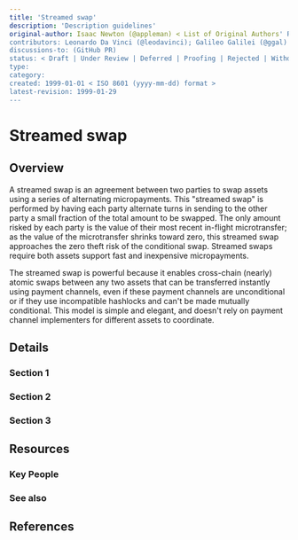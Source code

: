 ```yaml
---
title: 'Streamed swap'
description: 'Description guidelines'
original-author: Isaac Newton (@appleman) < List of Original Authors' Real Name and Github; email address optional >
contributors: Leonardo Da Vinci (@leodavinci); Galileo Galilei (@ggal) < List of contributors -- Real Name + Github; email optional >
discussions-to: (GitHub PR)
status: < Draft | Under Review | Deferred | Proofing | Rejected | Withdrawn | Accepted | Superseded>
type:
category:
created: 1999-01-01 < ISO 8601 (yyyy-mm-dd) format >
latest-revision: 1999-01-29
---
```


# Streamed swap

<!-- Use the same title outlined above -->

## Overview

<!--

"If you can't explain it simply, you don't understand it well enough." A couple sentences of non-technical, simple jargon.

(~240 characters)

-->

A streamed swap is an agreement between two parties to swap assets using a series of alternating micropayments.  This "streamed swap" is performed by having each party alternate turns in sending to the other party a small fraction of the total amount to be swapped.  The only amount risked by each party is the value of their most recent in-flight microtransfer; as the value of the microtransfer shrinks toward zero, this streamed swap approaches the zero theft risk of the conditional swap. Streamed swaps require both assets support fast and inexpensive micropayments.

The streamed swap is powerful because it enables cross-chain (nearly) atomic swaps between any two assets that can be transferred instantly using payment channels, even if these payment channels are unconditional or if they use incompatible hashlocks and can't be made mutually conditional.  This model is simple and elegant, and doesn't rely on payment channel implementers for different assets to coordinate.

## Details

<!--
Use this space to explain the protocol, concept, or project. This might include sections such as: Functionality, Features, or Requirements.

Use bullet points, diagrams, code snippets (you can use markdown), etc.

Each section should be >300 words -- and try to keep the article under 5 sections. For extended discussion, link to resources or create another page.

-->

### Section 1

### Section 2

### Section 3

## Resources

### Key People

<!-- List individuals that are integral to the project / feature / have helped in development. References to this section can be made in the earlier section of the post.

e.x. Satashi Nakomoto or Vitalik Buterin

-->

### See also
<!--

Add any external links in this section (that were not explicitly referenced in the content above).

e.x. Documentation sites, forums, publications

-->
## References

<!--

Cite all resources used in this section.

[See Wikipedia's citation guide.](https://en.wikipedia.org/wiki/Wikipedia:Citing_sources)

Our citation guide is a WIP.

-->
